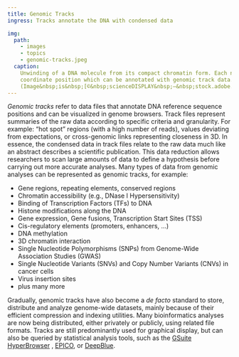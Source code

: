 ```yaml
---
title: Genomic Tracks
ingress: Tracks annotate the DNA with condensed data

img:
  path:
    - images
    - topics
    - genomic-tracks.jpeg
  caption:
    Unwinding of a DNA molecule from its compact chromatin form. Each nucleotide pair represents a
    coordinate position which can be annotated with genomic track data.
    (Image&nbsp;is&nbsp;[©&nbsp;scienceDISPLAY&nbsp;–&nbsp;stock.adobe.com](https://stock.adobe.com/images/dna-nucleosome-chromosom/42940588))
---
```


_Genomic tracks_ refer to data files that annotate DNA reference sequence positions and can be
visualized in genome browsers. Track files represent summaries of the raw data according to specific
criteria and granularity. For example: “hot spot” regions (with a high number of reads), values
deviating from expectations, or cross-genomic links representing closeness in 3D. In essence, the
condensed data in track files relate to the raw data much like an abstract describes a scientific
publication. This data reduction allows researchers to scan large amounts of data to define a
hypothesis before carrying out more accurate analyses. <ui-quote-text
:quote='"A genomic track relates to the raw data much like an abstract describes a scientific publication."'>
</ui-quote-text> Many types of data from genomic analyses can be represented as genomic tracks, for
example:

- Gene regions, repeating elements, conserved regions
- Chromatin accessibility (e.g., DNase I Hypersensitivity)
- Binding of Transcription Factors (TFs) to DNA
- Histone modifications along the DNA
- Gene expression, Gene fusions, Transcription Start Sites (TSS)
- Cis-regulatory elements (promoters, enhancers, ...)
- DNA methylation
- 3D chromatin interaction
- Single Nucleotide Polymorphisms (SNPs) from Genome-Wide Association Studies (GWAS)
- Single Nucleotide Variants (SNVs) and Copy Number Variants (CNVs) in cancer cells
- Virus insertion sites
- plus many more

Gradually, genomic tracks have also become a _de facto_ standard to store, distribute and analyze
genome-wide datasets, mainly because of their efficient compression and indexing utilities. Many
bioinformatics analyses are now being distributed, either privately or publicly, using related file
formats. Tracks are still predominantly used for graphical display, but can also be queried by
statistical analysis tools, such as the [GSuite HyperBrowser](https://hyperbrowser.uio.no/) ,
[EPICO](https://blueprint-data.bsc.es/), or [DeepBlue](https://deepblue.mpi-inf.mpg.de/).
